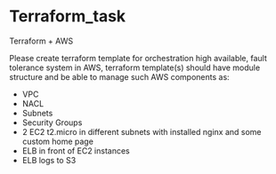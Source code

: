 # Terraform_task
Terraform + AWS

Please create terraform template for orchestration high available, fault tolerance system in AWS, terraform template(s) should have module structure and be able to manage such AWS components as: 
- VPC
- NACL
- Subnets
- Security Groups
- 2 EC2 t2.micro in different subnets with installed nginx and some custom home page
- ELB in front of EC2 instances
- ELB logs to S3
